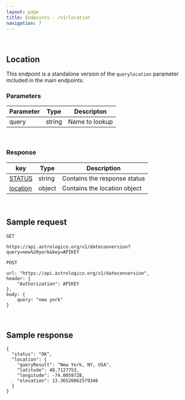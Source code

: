 ```yaml
---
layout: page
title: Endpoints - /v1/location
navigation: 7
---
```


<style>
	.inner a {
		color: royalblue;
		font-weight: bold;
	}
	.inner code {
		font-size: 100%;
	}
	.sidebar {
		width: 30%
	}
	.navigation li {
		padding: 5px;
	}
</style>

<br>

## Location

This endpoint is a standalone version of the  `querylocation` parameter included in the main endpoints.

### Parameters

| Parameter | Type | Descripton |
|---|---|---|
| query | string | Name to lookup |

<br>

### Response

| key | Type | Description |
|---|---|---|
| [STATUS](/astrologico/res_status.html) | string | Contains the response status |
| [location](/astrologico/res_metadata.html) | object | Contains the location object |

<br>

## Sample request

```
GET

https://api.astrologico.org/v1/dateconversion?query=new%20york&key=APIKEY
```

```
POST

url: "https://api.astrologico.org/v1/dateconversion",
header: {
	"Authorization": APIKEY
},
body: {
	query: "new york"
}
```

<br>

## Sample response

```
{
  "status": "OK",
  "location": {
    "queryResult": "New York, NY, USA",
    "latitude": 40.7127753,
    "longitude": -74.0059728,
    "elevation": 13.36520862579346
  }
}
```

<br><br><br>
